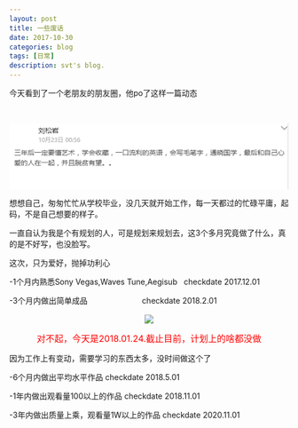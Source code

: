 ```yaml
---
layout: post
title: 一些废话
date: 2017-10-30
categories: blog
tags: [日常]
description: svt's blog.
---
```





今天看到了一个老朋友的朋友圈，他po了这样一篇动态

<center>
    <p><img src="/img/pic1.png" align="center"></p>
</center>
想想自己，匆匆忙忙从学校毕业，没几天就开始工作，每一天都过的忙碌平庸，起码，不是自己想要的样子。

一直自认为我是个有规划的人，可是规划来规划去，这3个多月究竟做了什么，真的是不好写，也没脸写。

这次，只为爱好，抛掉功利心

-1个月内熟悉Sony Vegas,Waves Tune,Aegisub   checkdate 2017.12.01

-3个月内做出简单成品                         checkdate 2018.2.01

<center>
<p><img src="https://ss0.bdstatic.com/70cFvHSh_Q1YnxGkpoWK1HF6hhy/it/u=1926174712,1518552164&fm=27&gp=0.jpg" align="center"></p>

<font size="3" color="red" align="center">对不起，今天是2018.01.24.截止目前，计划上的啥都没做</font>
</center>
因为工作上有变动，需要学习的东西太多，没时间做这个了

-6个月内做出平均水平作品                     checkdate 2018.5.01

-1年内做出观看量100以上的作品                checkdate 2018.11.01

-3年内做出质量上乘，观看量1W以上的作品        checkdate 2020.11.01
